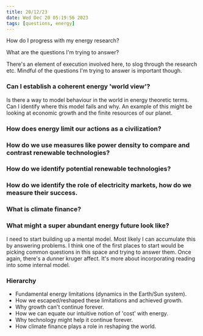 ```yaml
---
title: 20/12/23
date: Wed Dec 20 05:19:56 2023
tags: [questions, energy]
---
```


How do I progress with my energy research?

What are the questions I'm trying to answer?

There's an element of execution involved here, to slog through the research etc. Mindful of the questions I'm trying to
answer is important though.

### Can I establish a coherent energy 'world view'?

Is there a way to model behaviour in the world in energy theoretic terms. Can I identify where this model fails and why.
An example of this might be looking at economic growth and the finite resources of our planet.

### How does energy limit our actions as a civilization?
### How do we use measures like power density to compare and contrast renewable technologies?
### How do we identify potential renewable technologies?
### How do we identify the role of electricity markets, how do we measure their success.
### What is climate finance?
### What might a super abundant energy future look like?

I need to start building up a mental model. Most likely I can accumulate this by answering problems. I think one of the
first places to start would be picking common questions in this space and trying to answer them. Once again, there's a
dunner kruger affect. It's more about incorporating reading into some internal model.

### Hierarchy

* Fundamental energy limitations (dynamics in the Earth/Sun system).
* How we escaped/reshaped these limitations and achieved growth.
* Why growth can't continue forever.
* How we can equate our intuitive notion of 'cost' with energy.
* Why technology might help it continue forever.
* How climate finance plays a role in reshaping the world.
